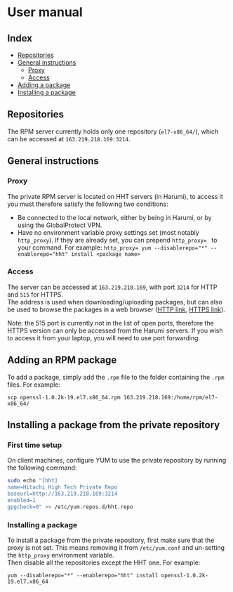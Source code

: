 # User manual

## Index

- [Repositories](#repositories)
- [General instructions](#general-instructions)
  - [Proxy](#proxy)
  - [Access](#access)
- [Adding a package](#adding-an-rpm-package)
- [Installing a package](#installing-a-package-from-the-private-repository)

## Repositories

The RPM server currently holds only one repository (`el7-x86_64/`), which can be accessed at `163.219.218.169:3214`.

## General instructions

### Proxy

The private RPM server is located on HHT servers (in Harumi), to access it you must therefore satisfy the following two conditions:

- Be connected to the local network, either by being in Harumi, or by using the GlobalProtect VPN.
- Have no environment variable proxy settings set (most notably `http_proxy`). If they are already set, you can prepend `http_proxy= ` to your command.
  For example: `http_proxy= yum --disablerepo="*" --enablerepo="hht" install <package name>`

### Access

The server can be accessed at `163.219.218.169`, with port `3214` for HTTP and `515` for HTTPS.\
The address is used when downloading/uploading packages, but can also be used to browse the packages in a web browser ([HTTP link](http://163.219.218.169:3214/), [HTTPS link](https://163.219.218.169:515/)).

Note: the 515 port is currently not in the list of open ports, therefore the HTTPS version can only be accessed from the Harumi servers. If you wish to access it from your laptop, you will need to use port forwarding.

## Adding an RPM package

To add a package, simply add the `.rpm` file to the folder containing the `.rpm` files. For example:

```console
scp openssl-1.0.2k-19.el7.x86_64.rpm 163.219.218.169:/home/rpm/el7-x86_64/
```

## Installing a package from the private repository

### First time setup

On client machines, configure YUM to use the private repository by running the following command:

```bash
sudo echo "[hht]
name=Hitachi High Tech Private Repo
baseurl=http://163.219.218.169:3214
enabled=1
gpgcheck=0" >> /etc/yum.repos.d/hht.repo
```

### Installing a package

To install a package from the private repository, first make sure that the proxy is not set. This means removing it from `/etc/yum.conf` and un-setting the `http_proxy` environment variable. \
Then disable all the repositories except the HHT one. For example:

```console
yum --disablerepo="*" --enablerepo="hht" install openssl-1.0.2k-19.el7.x86_64
```
